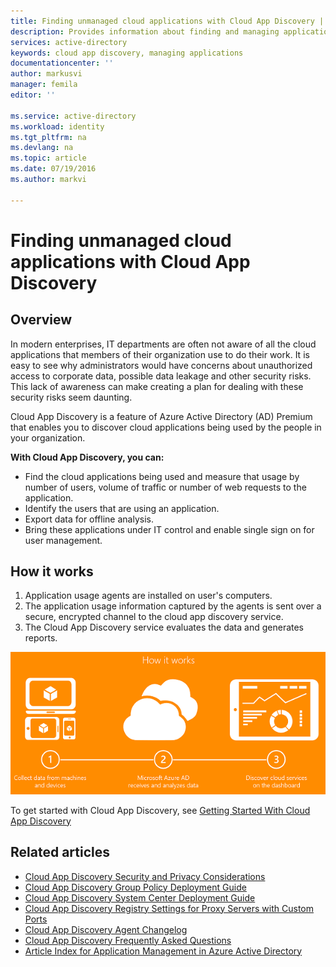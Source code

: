 ```yaml
---
title: Finding unmanaged cloud applications with Cloud App Discovery | Microsoft Azure
description: Provides information about finding and managing applications with Cloud App Discovery, what are the benefits and how it works.
services: active-directory
keywords: cloud app discovery, managing applications
documentationcenter: ''
author: markusvi
manager: femila
editor: ''

ms.service: active-directory
ms.workload: identity
ms.tgt_pltfrm: na
ms.devlang: na
ms.topic: article
ms.date: 07/19/2016
ms.author: markvi

---
```

# Finding unmanaged cloud applications with Cloud App Discovery
## Overview
In modern enterprises, IT departments are often not aware of all the cloud applications that members of their organization use to do their work. It is easy to see why administrators would have concerns about unauthorized access to corporate data, possible data leakage and other security risks. This lack of awareness can make creating a plan for dealing with these security risks seem daunting.

Cloud App Discovery is a feature of Azure Active Directory (AD) Premium that enables you to discover cloud applications being used by the people in your organization.

**With Cloud App Discovery, you can:**

* Find the cloud applications being used and measure that usage by number of users, volume of traffic or number of web requests to the application.
* Identify the users that are using an application.
* Export data for offline analysis.
* Bring these applications under IT control and enable single sign on for user management.

## How it works
1. Application usage agents are installed on user's computers.
2. The application usage information captured by the agents is sent over a secure, encrypted channel to the cloud app discovery service.
3. The Cloud App Discovery service evaluates the data and generates reports.

![Cloud App Discovery diagram](./media/active-directory-cloudappdiscovery/cad01.png)

To get started with Cloud App Discovery, see [Getting Started With Cloud App Discovery](http://social.technet.microsoft.com/wiki/contents/articles/30962.getting-started-with-cloud-app-discovery.aspx)

## Related articles
* [Cloud App Discovery Security and Privacy Considerations](active-directory-cloudappdiscovery-security-and-privacy-considerations.md)  
* [Cloud App Discovery Group Policy Deployment Guide](http://social.technet.microsoft.com/wiki/contents/articles/30965.cloud-app-discovery-group-policy-deployment-guide.aspx)
* [Cloud App Discovery System Center Deployment Guide](http://social.technet.microsoft.com/wiki/contents/articles/30968.cloud-app-discovery-system-center-deployment-guide.aspx)
* [Cloud App Discovery Registry Settings for Proxy Servers with Custom Ports](active-directory-cloudappdiscovery-registry-settings-for-proxy-services.md)
* [Cloud App Discovery Agent Changelog ](http://social.technet.microsoft.com/wiki/contents/articles/24616.cloud-app-discovery-agent-changelog.aspx)
* [Cloud App Discovery Frequently Asked Questions](http://social.technet.microsoft.com/wiki/contents/articles/24037.cloud-app-discovery-frequently-asked-questions.aspx)
* [Article Index for Application Management in Azure Active Directory](active-directory-apps-index.md)

